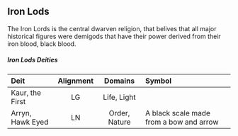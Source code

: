 ## Iron Lods
The Iron Lords is the central dwarven religion, that belives that all major historical figures were demigods that have their power derived from their iron blood, black blood.


##### Iron Lods Deities
| Deit      | Alignment | Domains       | Symbol |
|:-----------------|:--:|:-------------:|:-------|
| Kaur, the First  | LG | Life, Light   |
| Arryn, Hawk Eyed | LN | Order, Nature | A black scale made from a bow and arrow | 